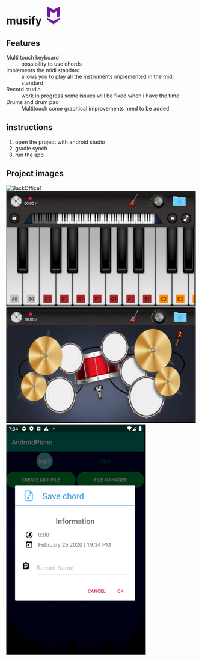 # musify ![alt text](https://github.com/adam-p/markdown-here/raw/master/src/common/images/icon48.png "Logo Title Text 1")


## Features
<dl>
  
  <dt>Multi touch keyboard</dt>
  <dd>possibility to use chords</dd>
   
  <dt> Implements the midi standard</dt>
  <dd> allows you to play all the instruments implemented in the midi standard  </dd>

  <dt>Record studio</dt>
  <dd>work in progress some issues will be fixed when i have the time </dd>

   <dt>Drums and drum pad</dt>
   <dd>Multitouch some graphical improvements need to be added </dd> 

</dl>



## instructions

1. open the project with android studio 
2. gradle synch
3. run the app

## Project images
![BackOffice1](/readmeimages/Capture.PNG.png)
![BackOffice2](/readmeimages/Capture1.PNG)
![BackOffice3](/readmeimages/Capture2.PNG)
![BackOffice4](/readmeimages/Capture3.PNG)
